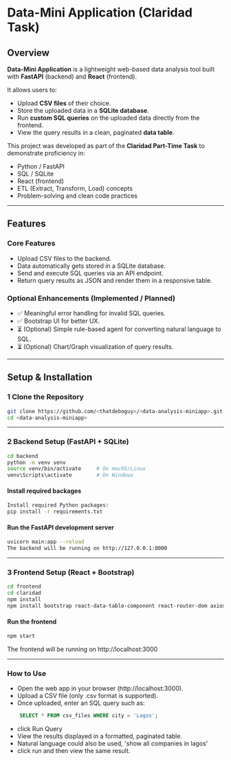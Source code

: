 #  Data-Mini Application (Claridad Task)

##  Overview

**Data-Mini Application** is a lightweight web-based data analysis tool built with **FastAPI** (backend) and **React** (frontend).  

It allows users to:
- Upload **CSV files** of their choice.
- Store the uploaded data in a **SQLite database**.
- Run **custom SQL queries** on the uploaded data directly from the frontend.
- View the query results in a clean, paginated **data table**.

This project was developed as part of the **Claridad Part-Time Task** to demonstrate proficiency in:
- Python / FastAPI  
- SQL / SQLite  
- React (frontend)
- ETL (Extract, Transform, Load) concepts  
- Problem-solving and clean code practices  

---


##  Features

###  Core Features
- Upload CSV files to the backend.
- Data automatically gets stored in a SQLite database.
- Send and execute SQL queries via an API endpoint.
- Return query results as JSON and render them in a responsive table.

###  Optional Enhancements (Implemented / Planned)
- ✅ Meaningful error handling for invalid SQL queries.
- ✅ Bootstrap UI for better UX.
- ⏳ (Optional) Simple rule-based agent for converting natural language to SQL.
- ⏳ (Optional) Chart/Graph visualization of query results.

---

##  Setup & Installation

### 1️ Clone the Repository
```bash
git clone https://github.com/<thatdeboguy>/<data-analysis-miniapp>.git
cd <data-analysis-miniapp>
```
---
### 2 Backend Setup (FastAPI + SQLite)
```bash 
cd backend
python -m venv venv
source venv/bin/activate     # On macOS/Linux
venv\Scripts\activate        # On Windows
```
#### Install required backages 
```bash
Install required Python packages:
pip install -r requirements.txt
```
#### Run the FastAPI development server
```bash
uvicorn main:app --reload
The backend will be running on http://127.0.0.1:8000
```
---
### 3 Frontend Setup (React + Bootstrap)
```bash
cd frontend
cd claridad
npm install
npm install bootstrap react-data-table-component react-router-dom axios
```
#### Run the frontend
```bash
npm start
```
The frontend will be running on http://localhost:3000

---

### How to Use
- Open the web app in your browser (http://localhost:3000).
- Upload a CSV file (only .csv format is supported).
- Once uploaded, enter an SQL query such as:
```sql
    SELECT * FROM csv_files WHERE city = 'Lagos';
```
- click Run Query
- View the results displayed in a formatted, paginated table.
- Natural language could also be used, 'show all companies in lagos'
- click run and then view the same result.

